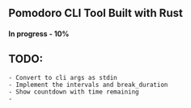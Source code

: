 ## Pomodoro CLI Tool Built with Rust

#### In progress - 10%

## TODO:
    - Convert to cli args as stdin
    - Implement the intervals and break_duration
    - Show countdown with time remaining
    - 